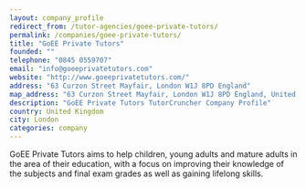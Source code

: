 ```yaml
---
layout: company_profile
redirect_from: /tutor-agencies/goee-private-tutors/
permalink: /companies/goee-private-tutors/
title: "GoEE Private Tutors"
founded: ""
telephone: "0845 0559707"
email: "info@goeeprivatetutors.com"
website: "http://www.goeeprivatetutors.com/"
address: "63 Curzon Street Mayfair, London W1J 8PD England"
map_address: "63 Curzon Street Mayfair, London W1J 8PD England, United Kingdom"
description: "GoEE Private Tutors TutorCruncher Company Profile"
country: United Kingdom
city: London
categories: company
---
```

GoEE Private Tutors aims to help children, young adults and mature adults in the area of their education, with a focus
on improving their knowledge of the subjects and final exam grades as well as gaining lifelong skills.
